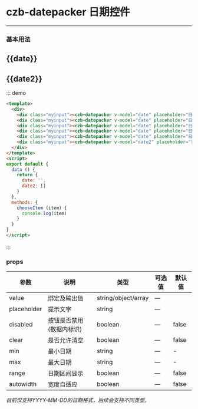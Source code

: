 <script>
export default {
  data () {
    return {
      date: '',
      date2: []
    }
  },
  methods: {
    chooseItem (item) {
      console.log(item)
    }
  }
}
</script>

# czb-datepacker 日期控件
----
### 基本用法
<div class="myinput"><czb-datepacker v-model="date" placeholder="日期"></czb-datepacker></div>
<div class="myinput"><czb-datepacker v-model="date" placeholder="日期 允许clear" :clear="true"></czb-datepacker></div>
<div class="myinput"><czb-datepacker v-model="date" placeholder="日期 disabled" :clear="true" :disabled="true"></czb-datepacker></div>
<div class="myinput"><czb-datepacker v-model="date" placeholder="日期 min max" :clear="true" min="2017-02-10" max="2018-12-29"></czb-datepacker></div>
<div class="myinput"><czb-datepacker v-model="date" placeholder="日期 autowidth" :autowidth="true"></czb-datepacker></div>
<div class="myinput"><czb-datepacker v-model="date2" placeholder="日期范围" :clear="true" :autowidth="true" :range="true"></czb-datepacker></div>

## {{date}}
## {{date2}}



::: demo
```html
<template>
  <div>
    <div class="myinput"><czb-datepacker v-model="date" placeholder="日期"></czb-datepacker></div>
    <div class="myinput"><czb-datepacker v-model="date" placeholder="日期 允许clear" :clear="true"></czb-datepacker></div>
    <div class="myinput"><czb-datepacker v-model="date" placeholder="日期 disabled" :clear="true" :disabled="true"></czb-datepacker></div>
    <div class="myinput"><czb-datepacker v-model="date" placeholder="日期 min max" :clear="true" min="2017-02-10" max="2018-12-29"></czb-datepacker></div>
    <div class="myinput"><czb-datepacker v-model="date" placeholder="日期 autowidth" :autowidth="true"></czb-datepacker></div>
    <div class="myinput"><czb-datepacker v-model="date2" placeholder="日期范围" :clear="true" :autowidth="true" :range="true"></czb-datepacker></div>
  </div>
</template>
<script>
export default {
  data () {
    return {
      date: '',
      date2: []
    }
  },
  methods: {
    chooseItem (item) {
      console.log(item)
    }
  }
}
</script>
```
:::
### props
| 参数      | 说明                                 | 类型      | 可选值       | 默认值   |
|---------- |------------------------------------ |---------- |------------- |-------- |
|value	  | 绑定及输出值    |	string/object/array   | —   ||
|placeholder	  | 提示文字    |	string   | —   ||
|disabled	    | 按钮是否禁用(数据内标识)    |	boolean   | —   |false |
|clear	    | 是否允许清空   |	boolean   | —   |false |
|min	  | 最小日期    |	string   | —   |- |
|max	  | 最大日期    |	string   | —   |- |
|range	    | 日期区间显示   |	boolean   | —   |false|
|autowidth	    | 宽度自适应   |	boolean   | —   |false|

_目前仅支持YYYY-MM-DD的日期格式，后续会支持不同类型。_
